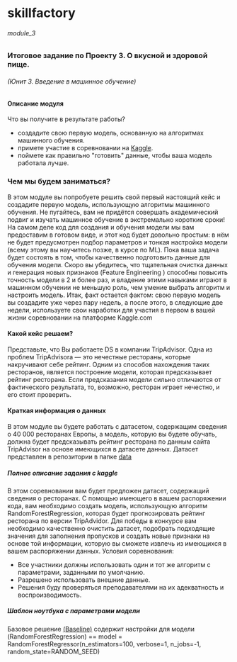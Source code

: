 # skillfactory

###### module_3

### Итоговое задание по Проекту 3. О вкусной и здоровой пище.

###### (Юнит 3. Введение в машинное обучение)

#### Описание модуля
Что вы получите в результате работы?

 * создадите свою первую модель, основанную на алгоритмах машинного обучения.
 * примете участие в соревновании на [Kaggle](https://www.kaggle.com/c/sf-dst-restaurant-rating).
 * поймете как правильно "готовить" данные, чтобы ваша модель работала лучше.

### Чем мы будем заниматься?
 В этом модуле вы попробуете решить свой первый настоящий кейс и создадите первую модель, использующую алгоритмы машинного обучения.
Не пугайтесь, вам не придётся совершать академический подвиг и изучать машинное обучение в экстремально короткие сроки! На самом деле код для создания и обучения модели мы вам предоставим в готовом виде, и этот код будет довольно простым: в нём не будет предусмотрен подбор параметров и тонкая настройка модели (всему этому вы научитесь позже, в курсе по ML). Пока ваша задача будет состоять в том, чтобы качественно подготовить данные для обучения модели. Скоро вы убедитесь, что тщательная очистка данных и генерация новых признаков (Feature Engineering ) способны повысить точность модели в 2 и более раз, и владение этими навыками играют в машинном обучении не меньшую роль, чем умение выбрать алгоритм и настроить модель.
Итак, факт остается фактом: свою первую модель вы создадите уже через пару недель, а после этого, в следующие две недели, используете свои наработки для участия в первом в вашей жизни соревновании на платформе Kaggle.com

#### Какой кейс решаем?
Представьте, что Вы работаете DS в компании TripAdvisor. Одна из проблем TripAdvisorа — это нечестные рестораны, которые накручивают себе рейтинг. Одним из способов нахождения таких ресторанов, является построение модели, которая предсказывает рейтинг ресторана. Если предсказания модели сильно отличаются от фактического результата, то, возможно, ресторан играет нечестно, и его стоит проверить.

#### Краткая информация о данных
В этом модуле вы будете работать с датасетом, содержащим сведения о 40 000 ресторанах Европы, а модель, которую вы будете обучать, должна будет предсказывать рейтинг ресторана по данным сайта TripAdvisor на основе имеющихся в датасете данных.
Датасет представлен в репозитории в папке [data](http://Kaggle.com "Необязательная подсказка")

##### Полное описание задания с kaggle
В этом соревновании вам будет предложен датасет, содержащий сведения о ресторанах. С помощью имеющего в вашем распоряжении кода, вам необходимо создать модель, использующую алгоритм RandomForestRegression, которая будет прогнозировать рейтинг ресторана по версии TripAdvidor.
Для победы в конкурсе вам необходимо качественно очистить датасет, подобрать подходящие значения для заполнения пропусков и создать новые признаки на основе той информации, которую вы сможете извлечь из имеющихся в вашем распоряжении данных.
Условия соревнования:

 * Все участники должны использовать один и тот же алгоритм с параметрами, заданными по умолчанию.
 * Разрешено использовать внешние данные.
 * Решения буду проверяться преподавателями на их адекватность и воспроизводимость.

##### Шаблон ноутбука с параметрами модели 
Базовое решение [(Baseline)](https://github.com/istrybuk/skill/tree/main/module_3/baseline_notebook) содержит настройки для модели (RandomForestRegression) == model = RandomForestRegressor(n_estimators=100, verbose=1, n_jobs=-1, random_state=RANDOM_SEED)
